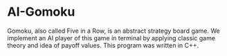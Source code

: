 # AI-Gomoku

Gomoku, also called Five in a Row, is an abstract strategy board game. We implement an AI player of this game in terminal by applying classic game theory and idea of payoff values. This program was written in C++.
